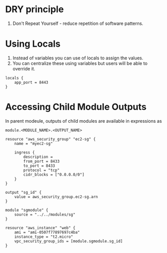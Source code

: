 # DRY principle

1. Don't Repeat Yourself - reduce repetition of software patterns.

# Using Locals
1. Instead of variables you can use of locals to assign the values.
2. You can centralize these using variables but users will be able to override it.

```
locals {
    app_port = 8443
}
```

# Accessing Child Module Outputs
In parent modeule, outputs of child modules are available in expressions as 

```module.<MODULE_NAME>.<OUTPUT_NAME>```

```
resource "aws_security_group" "ec2-sg" {
    name = "myec2-sg"

    ingress {
        description = 
        from_port = 8433
        to_port = 8433
        protocol = "tcp"
        cidr_blocks = ["0.0.0.0/0"]
    }
}

output "sg_id" {
    value = aws_security_group.ec2-sg.arn
}
```

```
module "sgmodule" {
    source = "../../modules/sg"
}

resource "aws_instance" "web" {
    ami = "ami-0507f77897697c4ba"
    instance_type = "t2.micro"
    vpc_security_group_ids = [module.sgmodule.sg_id]
}
```

